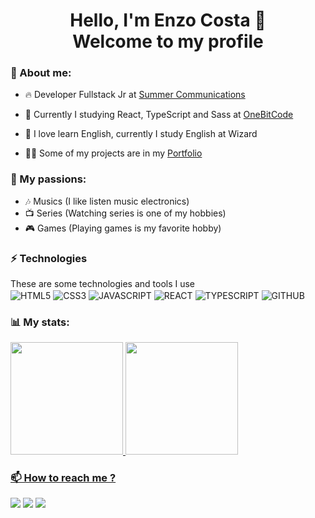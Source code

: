 <h1 align="center"> Hello, I'm Enzo Costa 👋 <br> Welcome to my profile</h1>

### 🌻 About me:
 - 🔥 Developer Fullstack Jr at <a href="https://www.linkedin.com/company/summer-comunica-o/">Summer Communications </a>
 
 - 🌱 Currently I studying React, TypeScript and Sass at <a href="https://programador.onebitcode.com/">OneBitCode </a>
 
 - 🚀 I love learn English, currently I study English at Wizard
 
 - 👨‍💻 Some of my projects are in my <a href="https://enzoxavier1001.github.io/my-portfolio/">Portfolio </a>
 
### 👯 My passions:
- 🎶 Musics (I like listen music electronics)
- 📺 Series (Watching series is one of my hobbies)
- 🎮 Games (Playing games is my favorite hobby)

### ⚡ Technologies
<p style="margin: 0px;">These are some technologies and tools I use </p>
<div>
<img align="center" alt="HTML5" 
src="https://img.shields.io/badge/HTML5-E34F26?style=for-the-badge&logo=html5&logoColor=white">
<img align="center" alt="CSS3" 
src="https://img.shields.io/badge/CSS3-1572B6?style=for-the-badge&logo=css3&logoColor=white">
<img align="center" alt="JAVASCRIPT" 
src="https://img.shields.io/badge/JavaScript-F7DF1E?style=for-the-badge&logo=javascript&logoColor=black">
<img align="center" alt="REACT" 
src="https://img.shields.io/badge/React-20232A?style=for-the-badge&logo=react&logoColor=61DAFB">
<img align="center" alt="TYPESCRIPT"
src="https://img.shields.io/badge/typescript-%23007ACC.svg?style=for-the-badge&logo=typescript&logoColor=white"> 
<img align="center" alt="GITHUB"
src="https://img.shields.io/badge/GitHub-100000?style=for-the-badge&logo=github&logoColor=white"> 
<div>

### 📊 My stats:

<div>
  <a href="https://github.com/enzoxavier1001">
  <img height="180em" src="https://github-readme-stats.vercel.app/api?username=enzoxavier1001&show_icons=true&theme=onedark&include_all_commits=true&count_private=true"/>
  <img height="180em" src="https://github-readme-stats.vercel.app/api/top-langs/?username=enzoxavier1001&layout=compact&langs_count=7&theme=onedark"/>
</div>

### 📫 How to reach me ?
  <a href="https://www.linkedin.com/in/enzocosta07/" target="_blank"><img src="https://img.shields.io/badge/-LinkedIn-%230077B5?style=for-the-badge&logo=linkedin&logoColor=white" target="_blank"></a> 
    <a href="https://www.instagram.com/enzocx_" target="_blank"><img src="https://img.shields.io/badge/-Instagram-%23E4405F?style=for-the-badge&logo=instagram&logoColor=white" target="_blank"></a>
  <a href = "mailto:enzo_costa7@hotmail.com"><img src="https://img.shields.io/badge/Microsoft_Outlook-0078D4?style=for-the-badge&logo=microsoft-outlook&logoColor=white" target="_blank"></a>

</div>
